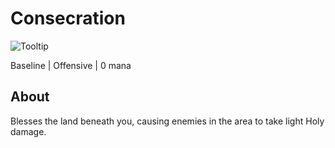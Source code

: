 # Consecration

![Tooltip]()

Baseline | Offensive | 0 mana

## About

Blesses the land beneath you, causing enemies in the area to take light Holy damage.

